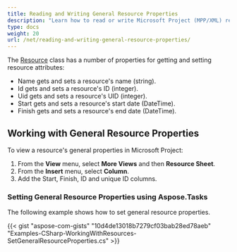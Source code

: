 ```yaml
---
title: Reading and Writing General Resource Properties
description: "Learn how to read or write Microsoft Project (MPP/XML) resource properties using Aspose.Tasks for .NET."
type: docs
weight: 20
url: /net/reading-and-writing-general-resource-properties/
---
```


The [Resource](https://apireference.aspose.com/tasks/net/aspose.tasks/resource) class has a number of properties for getting and setting resource attributes:

- Name gets and sets a resource's name (string).
- Id gets and sets a resource's ID (integer).
- Uid gets and sets a resource's UID (integer).
- Start gets and sets a resource's start date (DateTime).
- Finish gets and sets a resource's end date (DateTime).

## **Working with General Resource Properties**
To view a resource's general properties in Microsoft Project:

1. From the **View** menu, select **More Views** and then **Resource Sheet**.
2. From the **Insert** menu, select **Column**.
3. Add the Start, Finish, ID and unique ID columns.

### **Setting General Resource Properties using Aspose.Tasks**
The following example shows how to set general resource properties.

{{< gist "aspose-com-gists" "10d4de13018b7279cf03bab28ed78aeb" "Examples-CSharp-WorkingWithResources-SetGeneralResourceProperties.cs" >}}
